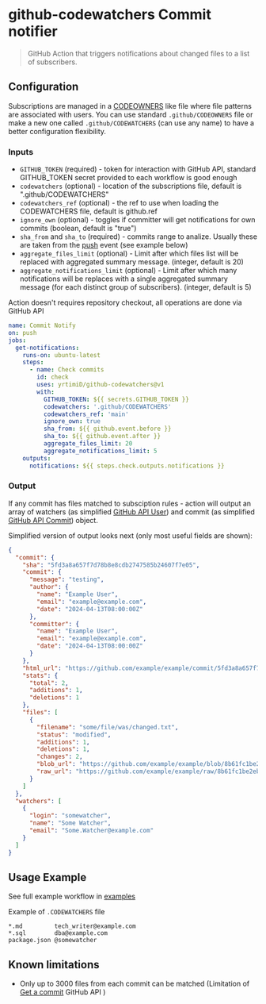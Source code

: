 # github-codewatchers Commit notifier

> GitHub Action that triggers notifications about changed files to a list of subscribers.

## Configuration
Subscriptions are managed in a [CODEOWNERS](https://docs.github.com/en/repositories/managing-your-repositorys-settings-and-features/customizing-your-repository/about-code-owners) like file where file patterns are associated with users. You can use standard `.github/CODEOWNERS` file or make a new one called `.github/CODEWATCHERS` (can use any name) to have a better configuration flexibility.

### Inputs
* `GITHUB_TOKEN` (required) - token for interaction with GitHub API, standard GITHUB_TOKEN secret provided to each workflow is good enough
* `codewatchers` (optional) - location of the subscriptions file, default is ".github/CODEWATCHERS"
* `codewatchers_ref` (optional) - the ref to use when loading the CODEWATCHERS file, default is github.ref
* `ignore_own` (optional) - toggles if committer will get notifications for own commits (boolean, default is "true")
* `sha_from` and `sha_to` (required) - commits range to analize. Usually these are taken from the [push](https://docs.github.com/en/actions/using-workflows/events-that-trigger-workflows#push) event (see example below)
* `aggregate_files_limit` (optional) - Limit after which files list will be replaced with aggregated summary message. (integer, default is 20)
* `aggregate_notifications_limit` (optional) - Limit after which many notifications will be replaces with a single aggregated summary message (for each distinct group of subscribers). (integer, default is 5)

Action doesn't requires repository checkout, all operations are done via GitHub API

```yaml
name: Commit Notify
on: push
jobs:
  get-notifications:
    runs-on: ubuntu-latest
    steps:
      - name: Check commits
        id: check
        uses: yrtimiD/github-codewatchers@v1
        with:
          GITHUB_TOKEN: ${{ secrets.GITHUB_TOKEN }}
          codewatchers: '.github/CODEWATCHERS'
          codewatchers_ref: 'main'
          ignore_own: true
          sha_from: ${{ github.event.before }}
          sha_to: ${{ github.event.after }}
          aggregate_files_limit: 20
          aggregate_notifications_limit: 5
    outputs:
      notifications: ${{ steps.check.outputs.notifications }}
```

### Output
If any commit has files matched to subsciption rules - action will output an array of watchers (as simplified [GitHub API User](https://docs.github.com/en/rest/users/users?apiVersion=2022-11-28#get-a-user)) and commit (as simplified [GitHub API Commit](https://docs.github.com/en/rest/commits/commits?apiVersion=2022-11-28#get-a-commit)) object.

Simplified version of output looks next (only most useful fields are shown):
```json
{
  "commit": {
    "sha": "5fd3a8a657f7d78b8e8cdb2747585b24607f7e05",
    "commit": {
      "message": "testing",
      "author": {
        "name": "Example User",
        "email": "example@example.com",
        "date": "2024-04-13T08:00:00Z"
      },
      "committer": {
        "name": "Example User",
        "email": "example@example.com",
        "date": "2024-04-13T08:00:00Z"
      }
    },
    "html_url": "https://github.com/example/example/commit/5fd3a8a657f7d78b8e8cdb2747585b24607f7e05",
    "stats": {
      "total": 2,
      "additions": 1,
      "deletions": 1
    },
    "files": [
      {
        "filename": "some/file/was/changed.txt",
        "status": "modified",
        "additions": 1,
        "deletions": 1,
        "changes": 2,
        "blob_url": "https://github.com/example/example/blob/8b61fc1be2ebe2cfe5102587f55ffabd25a58fa5/some%2Ffile%2Fwas%2Fchanged.txt",
        "raw_url": "https://github.com/example/example/raw/8b61fc1be2ebe2cfe5102587f55ffabd25a58fa5/some%2Ffile%2Fwas%2Fchanged.txt"
      }
    ]
  },
  "watchers": [
    {
      "login": "somewatcher",
      "name": "Some Watcher",
      "email": "Some.Watcher@example.com"
    }
  ]
}
```

## Usage Example
See full example workflow in [examples](examples/)

Example of `.CODEWATCHERS` file
```
*.md         tech_writer@example.com
*.sql        dba@example.com
package.json @somewatcher
```

## Known limitations
* Only up to 3000 files from each commit can be matched (Limitation of [Get a commit](https://docs.github.com/en/rest/commits/commits?apiVersion=2022-11-28#get-a-commit) GitHub API )
